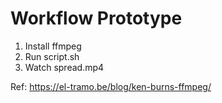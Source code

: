 Workflow Prototype
==================

1. Install ffmpeg
2. Run script.sh
3. Watch spread.mp4


Ref: https://el-tramo.be/blog/ken-burns-ffmpeg/
